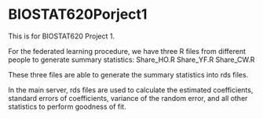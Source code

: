 # BIOSTAT620Porject1
This is for BIOSTAT620 Project 1.

For the federated learning procedure, we have three R files from different people to generate summary statistics:
Share_HO.R   Share_YF.R  Share_CW.R

These three files are able to generate the summary statistics into rds files.


In the main server, rds files are used to calculate the estimated coefficients, standard errors of coefficients,
variance of the random error, and all other statistics to perform goodness of fit.

